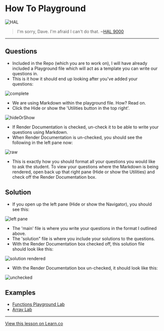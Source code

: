 # How To Playground

![HAL](http://i.imgur.com/48iTo2B.png?1)




> I'm sorry, Dave. I'm afraid I can't do that. ~[HAL 9000](https://en.wikipedia.org/wiki/HAL_9000)
 

----

## Questions
 
* Included in the Repo (which you are to work on), I will have already included a Playground file which will act as a template you can write our questions in.
* This is it how it should end up looking after you've added your questions:

![complete](http://i.imgur.com/pjYcK8G.png?1)

* We are using Markdown within the playground file. How? Read on.
* Click the Hide or show the 'Utilities button in the top right'.

![hideOrShow](http://i.imgur.com/oBqndVZ.png?1)

* If Render Documentation is checked, un-check it to be able to write your questions using Markdown.
* When Render Documentation is un-checked, you should see the following in the left pane now:

![raw](http://i.imgur.com/whGgTMS.png?1)

* This is exactly how you should format all your questions you would like to ask the student. To view your questions where the Markdown is being rendered, open back up that right pane (Hide or show the Utilities) and check off the Render Documentation box.


## Solution

* If you open up the left pane (Hide or show the Navigator), you should see this:

![left pane](http://i.imgur.com/d41YoyH.png?1)

* The 'main' file is where you write your questions in the format I outlined above.
* The 'solution" file is where you include your solutions to the questions.
* With the Render Documentation box checked off, this solution file should look like this:

![solution rendered](http://i.imgur.com/7v8YApK.png?1)

* With the Render Documentation box un-checked, it should look like this:

![unchecked](http://i.imgur.com/armkLKg.png?1)

## Examples

* [Functions Playground Lab](https://github.com/learn-co-curriculum/swift-allAboutFunctions-lab)
* [Array Lab](https://github.com/learn-co-curriculum/swift-arrays-lab)


----
 
<a href='https://learn.co/lessons/HowToCreatePlayground' data-visibility='hidden'>View this lesson on Learn.co</a>
